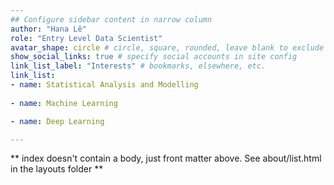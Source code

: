 ```yaml
---
## Configure sidebar content in narrow column
author: "Hana Lê"
role: "Entry Level Data Scientist"
avatar_shape: circle # circle, square, rounded, leave blank to exclude
show_social_links: true # specify social accounts in site config
link_list_label: "Interests" # bookmarks, elsewhere, etc.
link_list:
- name: Statistical Analysis and Modelling
 
- name: Machine Learning

- name: Deep Learning

---
```


** index doesn't contain a body, just front matter above.
See about/list.html in the layouts folder **